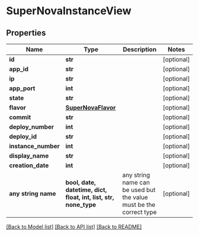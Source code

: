 # SuperNovaInstanceView


## Properties
Name | Type | Description | Notes
------------ | ------------- | ------------- | -------------
**id** | **str** |  | [optional] 
**app_id** | **str** |  | [optional] 
**ip** | **str** |  | [optional] 
**app_port** | **int** |  | [optional] 
**state** | **str** |  | [optional] 
**flavor** | [**SuperNovaFlavor**](SuperNovaFlavor.md) |  | [optional] 
**commit** | **str** |  | [optional] 
**deploy_number** | **int** |  | [optional] 
**deploy_id** | **str** |  | [optional] 
**instance_number** | **int** |  | [optional] 
**display_name** | **str** |  | [optional] 
**creation_date** | **int** |  | [optional] 
**any string name** | **bool, date, datetime, dict, float, int, list, str, none_type** | any string name can be used but the value must be the correct type | [optional]

[[Back to Model list]](../README.md#documentation-for-models) [[Back to API list]](../README.md#documentation-for-api-endpoints) [[Back to README]](../README.md)



